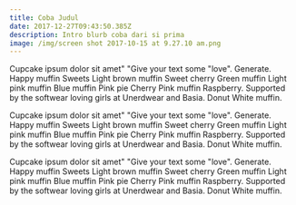 ```yaml
---
title: Coba Judul
date: 2017-12-27T09:43:50.385Z
description: Intro blurb coba dari si prima
image: /img/screen shot 2017-10-15 at 9.27.10 am.png
---
```

Cupcake ipsum dolor sit amet" "Give your text some "love". Generate. Happy muffin Sweets Light brown muffin Sweet cherry Green muffin Light pink muffin Blue muffin Pink pie Cherry Pink muffin Raspberry. Supported by the softwear loving girls at Unerdwear and Basia. Donut White muffin.



Cupcake ipsum dolor sit amet" "Give your text some "love". Generate. Happy muffin Sweets Light brown muffin Sweet cherry Green muffin Light pink muffin Blue muffin Pink pie Cherry Pink muffin Raspberry. Supported by the softwear loving girls at Unerdwear and Basia. Donut White muffin.



Cupcake ipsum dolor sit amet" "Give your text some "love". Generate. Happy muffin Sweets Light brown muffin Sweet cherry Green muffin Light pink muffin Blue muffin Pink pie Cherry Pink muffin Raspberry. Supported by the softwear loving girls at Unerdwear and Basia. Donut White muffin.
